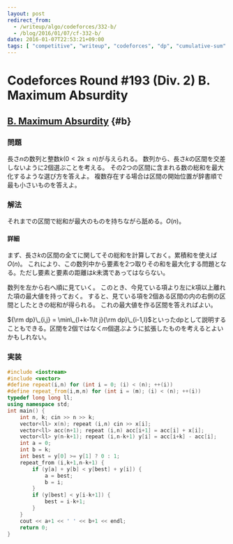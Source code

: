 ```yaml
---
layout: post
redirect_from:
  - /writeup/algo/codeforces/332-b/
  - /blog/2016/01/07/cf-332-b/
date: 2016-01-07T22:53:21+09:00
tags: [ "competitive", "writeup", "codeforces", "dp", "cumulative-sum" ]
---
```


# Codeforces Round #193 (Div. 2) B. Maximum Absurdity

## [B. Maximum Absurdity](http://codeforces.com/contest/332/problem/B) {#b}

### 問題

長さ$n$の数列と整数$k$($0 \lt 2k \le n$)が与えられる。
数列から、長さ$k$の区間を交差しないように2個選ぶことを考える。
その2つの区間に含まれる数の総和を最大化するような選び方を答えよ。
複数存在する場合は区間の開始位置が辞書順で最も小さいものを答えよ。

### 解法

それまでの区間で総和が最大のものを持ちながら舐める。$O(n)$。

#### 詳細

まず、長さ$k$の区間の全てに関してその総和を計算しておく。累積和を使えば$O(n)$。
これにより、この数列中から要素を2つ取りその和を最大化する問題となる。ただし要素と要素の距離は$k$未満であってはならない。

数列を左から右へ順に見ていく。
このとき、今見ている項より左に$k$項以上離れた項の最大値を持っておく。
すると、見ている項を2個ある区間の内の右側の区間としたときの総和が得られる。
これの最大値を作る区間を答えればよい。

${\rm dp}\_{i,j} = \min\_{l+k-1\lt j}{\rm dp}\_{i-1,l}$といったdpとして説明することもできる。区間を2個ではなく$m$個選ぶように拡張したものを考えるとよいかもしれない。

### 実装

``` c++
#include <iostream>
#include <vector>
#define repeat(i,n) for (int i = 0; (i) < (n); ++(i))
#define repeat_from(i,m,n) for (int i = (m); (i) < (n); ++(i))
typedef long long ll;
using namespace std;
int main() {
    int n, k; cin >> n >> k;
    vector<ll> x(n); repeat (i,n) cin >> x[i];
    vector<ll> acc(n+1); repeat (i,n) acc[i+1] = acc[i] + x[i];
    vector<ll> y(n-k+1); repeat (i,n-k+1) y[i] = acc[i+k] - acc[i];
    int a = 0;
    int b = k;
    int best = y[0] >= y[1] ? 0 : 1;
    repeat_from (i,k+1,n-k+1) {
        if (y[a] + y[b] < y[best] + y[i]) {
            a = best;
            b = i;
        }
        if (y[best] < y[i-k+1]) {
            best = i-k+1;
        }
    }
    cout << a+1 << ' ' << b+1 << endl;
    return 0;
}
```
